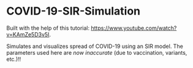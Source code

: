 # COVID-19-SIR-Simulation
Built with the help of this tutorial: https://www.youtube.com/watch?v=KAmZe5D3v5I.

Simulates and visualizes spread of COVID-19 using an SIR model. The parameters used here are _now inaccurate_ (due to vaccination, variants, etc.)!!
